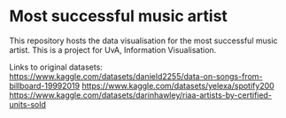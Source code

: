# Most successful music artist

This repository hosts the data visualisation for the most successful music artist.
This is a project for UvA, Information Visualisation.

Links to original datasets:
https://www.kaggle.com/datasets/danield2255/data-on-songs-from-billboard-19992019
https://www.kaggle.com/datasets/yelexa/spotify200
https://www.kaggle.com/datasets/darinhawley/riaa-artists-by-certified-units-sold

